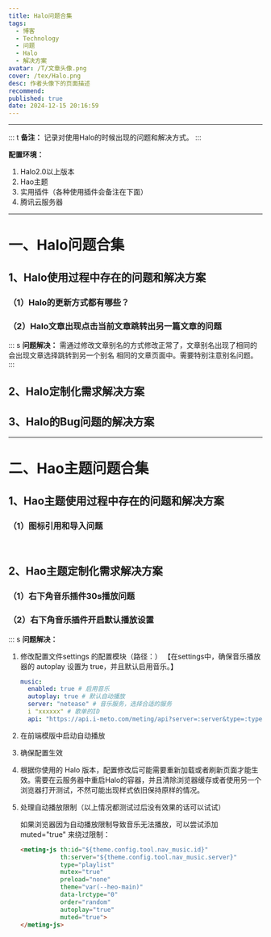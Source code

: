 ```yaml
---
title: Halo问题合集
tags:
  - 博客
  - Technology
  - 问题
  - Halo
  - 解决方案
avatar: /T/文章头像.png
cover: /tex/Halo.png
desc: 作者头像下的页面描述
recommend:
published: true
date: 2024-12-15 20:16:59
---
```


---

::: t
**备注：**
记录对使用Halo的时候出现的问题和解决方式。
:::



**配置环境：**

1. Halo2.0以上版本
2. Hao主题
3. 实用插件（各种使用插件会备注在下面）
4. 腾讯云服务器

---

# 一、Halo问题合集

## 1、Halo使用过程中存在的问题和解决方案

### （1）Halo的更新方式都有哪些？

### （2）Halo文章出现点击当前文章跳转出另一篇文章的问题

::: s
**问题解决：**
需通过修改文章别名的方式修改正常了，文章别名出现了相同的会出现文章选择跳转到另一个别名
       相同的文章页面中。需要特别注意别名问题。
:::

## 2、Halo定制化需求解决方案

## 3、Halo的Bug问题的解决方案

---

# 二、Hao主题问题合集

## 1、Hao主题使用过程中存在的问题和解决方案

### （1）图标引用和导入问题

<br>


## 2、Hao主题定制化需求解决方案

### （1）右下角音乐插件30s播放问题



### （2）右下角音乐插件开启默认播放设置

::: s
**问题解决：**

1. 修改配置文件settings 的配置模块（路径：）
   【在settings中，确保音乐播放器的 autoplay 设置为 true，并且默认启用音乐。】

     ```YAML
   music:
       enabled: true # 启用音乐
       autoplay: true # 默认自动播放
       server: "netease" # 音乐服务，选择合适的服务
       i "xxxxxx" # 歌单的ID
       api: "https://api.i-meto.com/meting/api?server=:server&type=:type&id=:id&r=:r" # 音乐API
     ```

 2. 在前端模版中启动自动播放

    

3. 确保配置生效

4. 根据你使用的 Halo 版本，配置修改后可能需要重新加载或者刷新页面才能生效。需要在云服务器中重启Halo的容器，并且清除浏览器缓存或者使用另一个浏览器打开测试，不然可能出现样式依旧保持原样的情况。

5. 处理自动播放限制（以上情况都测试过后没有效果的话可以试试）

   如果浏览器因为自动播放限制导致音乐无法播放，可以尝试添加 muted="true" 来绕过限制：

   ```HTML
   <meting-js th:id="${theme.config.tool.nav_music.id}"
              th:server="${theme.config.tool.nav_music.server}"
              type="playlist"
              mutex="true"
              preload="none"
              theme="var(--heo-main)"
              data-lrctype="0"
              order="random"
              autoplay="true"
              muted="true">
   </meting-js>
   ```

   

<br><br>
